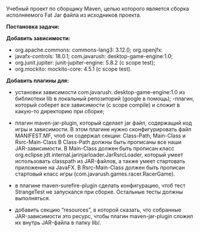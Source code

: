 Учебный проект по сборщику Maven, целью которого является сборка исполняемого Fat Jar файла из исходников проекта.

**Постановка задачи:**

**Добавить зависимости:**

 - org.apache.commons: commons-lang3: 3.12.0; org.openjfx:
 -  javafx-controls: 18.0.1;  com.javarush: desktop-game-engine:1.0;
 -  org.junit.jupiter: junit-jupiter-engine: 5.8.2 (с scope test); 
 -  org.mockito: mockito-core: 4.5.1 (с scope test).

**Добавить плагины для:**

 - установки зависимости com.javarush: desktop-game-engine:1.0 из
   библиотеки lib в локальный репозиторий (google в помощь); -плагин,
   который соберет все зависимости (с scope compile) и сложит в какую-то
   директорию при сборке;

 - плагин maven-jar-plugin, который сделает jar файл, содержащий код
   игры и зависимости. В этом плагине нужно сконфигурировать файл
   MANIFEST.MF, чтоб он содержал секции: Class-Path, Main-Class и
   Rsrc-Main-Class В Class-Path должны быть прописаны все наши
   JAR-зависимости. В Main-Class должен быть прописан класс
   org.eclipse.jdt.internal.jarinjarloader.JarRsrcLoader, который умеет
   использовать classpath из JAR-файлов, а также умеет стартовать
   приложение на JavaFX. В Rsrc-Main-Class должен быть прописан
   стартовый класс игры (com.javarush.games.racer.RacerGame).

 - в плагине maven-surefire-plugin сделать конфигурацию, чтоб тест
   StrangeTest не запускался при сборке. Остальные тесты должны выполняться. 

 - добавить секцию “resources”, в  которой сказать, что собранные 
   JAR-зависимости это ресурс, чтобы  плагин maven-jar-plugin 
   сложил их внутрь JAR-файла в папку lib/.
